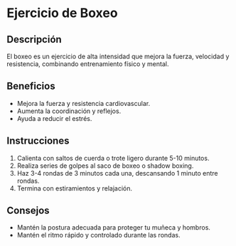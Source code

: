 # Ejercicio de Boxeo

## Descripción
El boxeo es un ejercicio de alta intensidad que mejora la fuerza, velocidad y resistencia, combinando entrenamiento físico y mental.

## Beneficios
- Mejora la fuerza y resistencia cardiovascular.
- Aumenta la coordinación y reflejos.
- Ayuda a reducir el estrés.

## Instrucciones
1. Calienta con saltos de cuerda o trote ligero durante 5-10 minutos.
2. Realiza series de golpes al saco de boxeo o shadow boxing.
3. Haz 3-4 rondas de 3 minutos cada una, descansando 1 minuto entre rondas.
4. Termina con estiramientos y relajación.

## Consejos
- Mantén la postura adecuada para proteger tu muñeca y hombros.
- Mantén el ritmo rápido y controlado durante las rondas.
